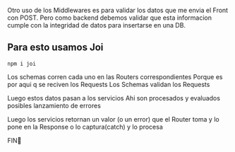 Otro uso de los Middlewares es para validar los datos que me envia el Front con POST.
Pero como backend debemos validar que esta informacion cumple con la integridad de datos para insertarse en una DB.


## Para esto usamos Joi
```shell
npm i joi
```

Los schemas corren cada uno en las Routers correspondientes
Porque es por aqui q se reciven los Requests
Los Schemas validan los Requests

Luego estos datos pasan a los servicios
Ahi son procesados y evaluados posibles lanzamiento de errores

Luego los servicios retornan un valor (o un error) que el Router toma y lo pone en la Response o lo captura(catch) y lo procesa

FIN🙂

